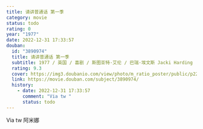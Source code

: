```yaml
---
title: 请讲普通话 第一季
category: movie
status: todo
rating: 0
year: "1977"
date: 2022-12-31 17:33:57
douban:
  id: "3890974"
  title: 请讲普通话 第一季
  subtitle: 1977 / 英国 / 喜剧 / 斯图亚特·艾伦 / 巴瑞·埃文斯 Jacki Harding
  rating: 9.3
  cover: https://img3.doubanio.com/view/photo/m_ratio_poster/public/p2245573727.jpg
  link: https://movie.douban.com/subject/3890974/
  history:
    - date: 2022-12-31 17:33:57
      comment: "Via tw "
      status: todo
---
```


Via tw 阿米娜